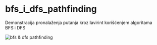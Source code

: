 # bfs_i_dfs_pathfinding
Demonstracija pronalaženja putanja kroz lavirint korišćenjem algoritama BFS i DFS

![bfs & dfs pathfinding](https://www.codeblog.rs/github_pics/bfs_i_dfs.png)
